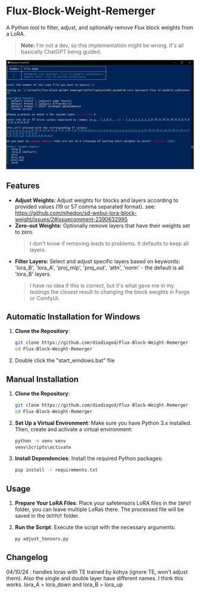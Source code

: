 # Flux-Block-Weight-Remerger

A Python tool to filter, adjust, and optionally remove Flux block weights from a LoRA.

> **Note:** I'm not a dev, so this implementation might be wrong. It's all basically ChatGPT being guided.

 ![example](./example.jpg)

## Features

- **Adjust Weights:** Adjust weights for blocks and layers according to provided values (19 or 57 comma separated format). see: https://github.com/nihedon/sd-webui-lora-block-weight/issues/2#issuecomment-2390632995
- **Zero-out Weights:** Optionally remove layers that have their weights set to zero.
  > I don't know if removing leads to problems. It defaults to keep all layers.
- **Filter Layers:** Select and adjust specific layers based on keywords: 'lora_B', 'lora_A', 'proj_mlp', 'proj_out', 'attn', 'norm' - the default is all 'lora_B' layers.
  > I have no idea if this is correct, but it's what gave me in my testings the closest result to changing the block weights in Forge or ComfyUi.

## Automatic Installation for Windows

1. **Clone the Repository**:
   ```bash
   git clone https://github.com/diodiogod/Flux-Block-Weight-Remerger
   cd Flux-Block-Weight-Remerger
   ```
2. Double click the "start_windows.bat" file

## Manual Installation

1. **Clone the Repository**:
   ```bash
   git clone https://github.com/diodiogod/Flux-Block-Weight-Remerger
   cd Flux-Block-Weight-Remerger
   ```

2. **Set Up a Virtual Environment**:
   Make sure you have Python 3.x installed. Then, create and activate a virtual environment:
   ```bash
   python -m venv venv
   venv\Scripts\activate
   ```

4. **Install Dependencies**:
   Install the required Python packages:
   ```bash
   pip install -r requirements.txt
   ```

## Usage

1. **Prepare Your LoRA Files**:
   Place your safetensors LoRA files in the `INPUT` folder, you can leave multiple LoRas there. The processed file will be saved in the `OUTPUT` folder.

2. **Run the Script**:
   Execute the script with the necessary arguments:
   ```bash
   py adjust_tensors.py
   ```
## Changelog
04/10/24 : handles loras with TE trained by kohya (ignore TE, won't adjust them). Also the single and double layer have different names. I think this works. lora_A = lora_down and lora_B = lora_up
